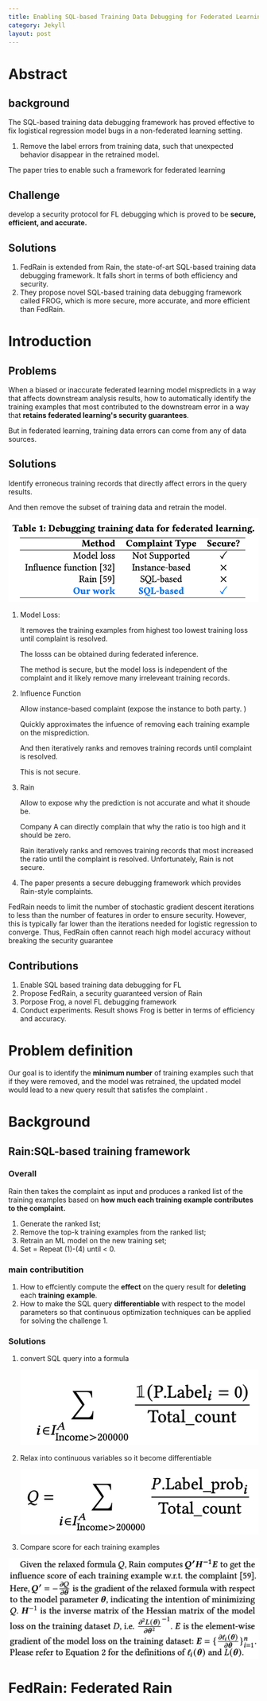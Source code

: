 ```yaml
---
title: Enabling SQL-based Training Data Debugging for Federated Learning
category: Jekyll
layout: post
---
```


# Abstract

## background

The SQL-based training data debugging framework has proved effective to fix logistical regression model bugs in a non-federated learning setting.

1. Remove the label errors from training data, such that unexpected behavior disappear in the retrained model.

The paper tries to enable such a framework for federated learning

## Challenge

develop a security protocol for FL debugging which is proved to be **secure, efficient, and accurate.**

## Solutions

1. FedRain is extended from Rain, the state-of-art SQL-based training data debugging framework. It falls short in terms of both efficiency and security. 
2. They propose novel SQL-based training data debugging framework called FROG, which is more secure, more accurate, and more efficient than FedRain.

# Introduction

## Problems

When a biased or inaccurate federated learning model mispredicts in a way that affects downstream analysis results, how to automatically identify the training examples that most contributed to the downstream error in a way that **retains federated learning's security guarantees**.

But in federated learning, training data errors can come from any of data sources.

## Solutions

Identify erroneous training records that directly affect errors in the query results. 

And then remove the subset of training data and retrain the model. 

![image-20211222154431133](../imgs/image-20211222154431133.png)

1. Model Loss:

   It removes the training examples from highest too lowest training loss until complaint is resolved.

   The losss can be obtained during federated inference.

   The method is secure, but the model loss is independent of the complaint and it likely remove many irreleveant training records. 

2. Influence Function

   Allow instance-based complaint (expose the instance to both party. )

   Quickly approximates the infuence of removing each training example on the misprediction.

   And then iteratively ranks and removes training records until complaint is resolved.

   This is not secure.

3. Rain

   Allow to expose why the prediction is not accurate and what it shoude be.

   Company A can directly complain that why the ratio is too high and it should be zero.

   Rain iteratively ranks and removes training records that most increased the ratio until the complaint is resolved. Unfortunately, Rain is not secure.

4. The paper presents a secure debugging framework which provides Rain-style complaints.

FedRain needs to limit the number of stochastic gradient descent iterations to less than the number of features in order to ensure security. However, this is typically far lower than the iterations needed for logistic regression to converge. Thus, FedRain often cannot reach high model accuracy without breaking the security guarantee

## Contributions

1. Enable SQL based training data debugging for FL
2. Propose FedRain,  a security guaranteed version of Rain
3. Porpose Frog, a novel FL debugging framework
4. Conduct experiments. Result shows Frog is better in terms of efficiency and accuracy.

# Problem definition

Our goal is to identify the **minimum number** of training examples such that if they were removed, and the model was retrained, the updated model would lead to a new query result  that satisfes the complaint .

# Background

## Rain:SQL-based training framework

### Overall

Rain then takes the complaint as input and produces a ranked list of the training examples based on **how much each training example contributes to the complaint.**

1. Generate the ranked list;
2. Remove the top-k training examples from the ranked list; 
3. Retrain an ML model on the new training set;
4. Set = Repeat (1)-(4) until < 0.

### main contributition

1. How to effciently compute the **effect** on the query result for **deleting** each **training** **example**.
2. How to make the SQL query **differentiable** with respect to the model parameters so that continuous optimization techniques can be applied for solving the challenge 1.

### Solutions

1. convert SQL query into a formula

   ![image-20211223114137239](../imgs/image-20211223114137239.png)

2. Relax into continuous variables so it become differentiable

   ![image-20211223114204174](../imgs/image-20211223114204174.png)

3. Compare score for each training examples

![image-20211223114336148](../imgs/image-20211223114336148.png)

# FedRain: Federated Rain





























